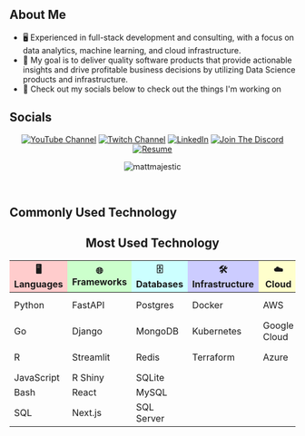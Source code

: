 ## About Me

- 🖥 Experienced in full-stack development and consulting, with a focus on data analytics, machine learning, and cloud infrastructure.
- 💼 My goal is to deliver quality software products that provide actionable insights and drive profitable business decisions by utilizing Data Science products and infrastructure.
- 🔔 Check out my socials below to check out the things I'm working on

## Socials

<p align="center">
  <a href="https://www.youtube.com/@majesticcoding/videos"><img src="https://img.shields.io/badge/YouTube-FF0000?style=for-the-badge&logo=youtube&logoColor=white" alt="YouTube Channel"></a>
  <a href="https://www.twitch.tv/majesticcodingtwitch"><img src="https://img.shields.io/badge/Twitch-9146FF?style=for-the-badge&logo=twitch&logoColor=white" alt="Twitch Channel"></a>
  <a href="https://www.linkedin.com/in/matthew-majestic/"><img src="https://img.shields.io/badge/-LinkedIn-0077B5?style=for-the-badge&logo=linkedin&logoColor=white" alt="LinkedIn"></a>
  <a href="https://discord.com/invite/CZAQPrQ58K"><img src="https://img.shields.io/discord/1272530931533480017?label=Discord&logo=discord&logoColor=white&style=for-the-badge&color=5865F2" alt="Join The Discord"></a>
  <a href="https://majesticcoding.com/download-resume-pdf"><img alt="Resume" src="https://img.shields.io/badge/Resume-Download-4CAF50?style=for-the-badge&logo=adobeacrobatreader&logoColor=white"/></a>
</p>

<p align="center"><img align="center" src="https://github-readme-stats.vercel.app/api?username=mattmajestic&rank_icon=github" alt="mattmajestic" /></p>

<br /> 

## Commonly Used Technology

<div align="center">

## Most Used Technology

<table align="center">
  <thead>
    <tr>
      <th style="background-color:#ffcccc;">🖥️ Languages</th>
      <th style="background-color:#ccffcc;">🌐 Frameworks</th>
      <th style="background-color:#ccffff;">🗄️ Databases</th>
      <th style="background-color:#ccccff;">🛠️ Infrastructure</th>
      <th style="background-color:#ffffcc;">☁️ Cloud</th>
      <th style="background-color:#ffccff;">🚀 DevOps</th>
    </tr>
  </thead>
  <tbody>
    <tr>
      <td>Python</td>
      <td>FastAPI</td>
      <td>Postgres</td>
      <td>Docker</td>
      <td>AWS</td>
      <td>GitHub Actions</td>
    </tr>
    <tr>
      <td>Go</td>
      <td>Django</td>
      <td>MongoDB</td>
      <td>Kubernetes</td>
      <td>Google Cloud</td>
      <td>Jenkins</td>
    </tr>
    <tr>
      <td>R</td>
      <td>Streamlit</td>
      <td>Redis</td>
      <td>Terraform</td>
      <td>Azure</td>
      <td>Azure DevOps</td>
    </tr>
    <tr>
      <td>JavaScript</td>
      <td>R Shiny</td>
      <td>SQLite</td>
      <td></td>
      <td></td>
      <td></td>
    </tr>
    <tr>
      <td>Bash</td>
      <td>React</td>
      <td>MySQL</td>
      <td></td>
      <td></td>
      <td></td>
    </tr>
    <tr>
      <td>SQL</td>
      <td>Next.js</td>
      <td>SQL Server</td>
      <td></td>
      <td></td>
      <td></td>
    </tr>
  </tbody>
</table>

</div>


<br /> 
